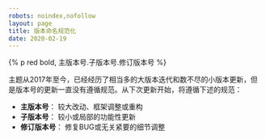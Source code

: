 ```yaml
---
robots: noindex,nofollow
layout: page
title: 版本命名规范化
date: 2020-02-19
---
```


{% p red bold, 主版本号.子版本号.修订版本号 %}

主题从2017年至今，已经经历了相当多的大版本迭代和数不尽的小版本更新，但是版本号的更新一直没有遵循规范。从下次更新开始，将遵循下述的规范：

- **主版本号**： 较大改动、框架调整或重构
- **子版本号**： 较小或局部的功能性更新
- **修订版本号**： 修复BUG或无关紧要的细节调整
